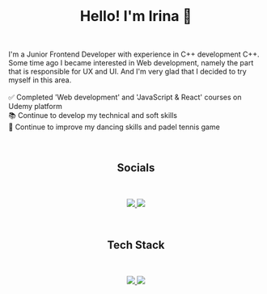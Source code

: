 <br>
<h1 align="center">Hello! I'm Irina 👋</h1>
<br>

<p>
  I'm a Junior Frontend Developer with experience in C++ development C++. Some time ago I became interested in Web development, namely the part that is responsible for UX and UI. And I'm very glad that I decided to try myself in this area.
  <br>
  <br> ✅ Completed 'Web development' and 'JavaScript & React' courses on Udemy platform
  <br> 📚 Continue to develop my technical and soft skills
  <br> 💃 Continue to improve my dancing skills and padel tennis game

</p>

<br>
<h2 align="center">Socials</h2>
<br>

<p align="center">
  <a href="https://t.me/iriches">
    <img src="https://img.shields.io/badge/Telegram-2CA5E0?style=for-the-badge&logo=telegram&logoColor=white" />
  </a>
  <a href="https://www.linkedin.com/in/irinachesnokova">
    <img src="https://img.shields.io/badge/LinkedIn-3162C4?style=for-the-badge&logo=linkedin&logoColor=white" />
  </a>
</p>


<br>
<h2 align="center">Tech Stack</h2>
<br>

<p align="center">
  <a href="https://skillicons.dev">
    <img src="https://skillicons.dev/icons?i=html,css,js,react,figma,ps,npm,vite,vscode,redux,git,gulp" />
    <img src="https://skillicons.dev/icons?i=visualstudio,cpp,qt,cmake" />
  </a>
</p>
